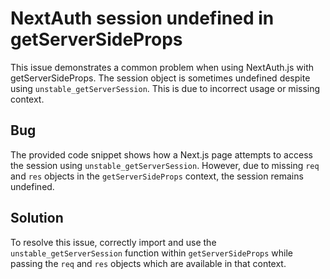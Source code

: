 # NextAuth session undefined in getServerSideProps
This issue demonstrates a common problem when using NextAuth.js with getServerSideProps. The session object is sometimes undefined despite using `unstable_getServerSession`. This is due to incorrect usage or missing context.

## Bug
The provided code snippet shows how a Next.js page attempts to access the session using `unstable_getServerSession`. However, due to missing `req` and `res` objects in the `getServerSideProps` context, the session remains undefined.

## Solution
To resolve this issue, correctly import and use the `unstable_getServerSession` function within `getServerSideProps` while passing the `req` and `res` objects which are available in that context.